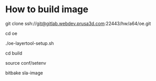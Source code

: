 How to build image
==================

git clone ssh://git@gitlab.webdev.prusa3d.com:22443/hw/a64/oe.git

cd oe

./oe-layertool-setup.sh

cd build

source conf/setenv

bitbake sla-image